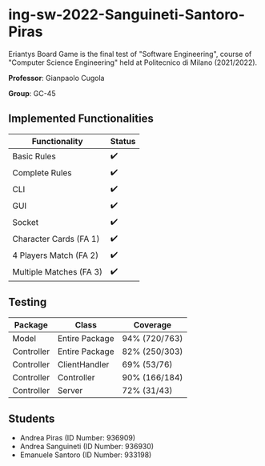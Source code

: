 # ing-sw-2022-Sanguineti-Santoro-Piras

Eriantys Board Game is the final test of "Software Engineering", course of "Computer Science Engineering" 
held at Politecnico di Milano (2021/2022).

**Professor**: Gianpaolo Cugola

**Group**: GC-45

## Implemented Functionalities

| Functionality           | Status             |
|-------------------------|--------------------|
| Basic Rules             | :heavy_check_mark: |
| Complete Rules          | :heavy_check_mark: |
| CLI                     | :heavy_check_mark: |
| GUI                     | :heavy_check_mark: |
| Socket                  | :heavy_check_mark: |
| Character Cards (FA 1)  | :heavy_check_mark: |
| 4 Players Match (FA 2)  | :heavy_check_mark: |
| Multiple Matches (FA 3) | :heavy_check_mark: |

## Testing

| Package    | Class          | Coverage      |
|------------|----------------|---------------|
| Model      | Entire Package | 94% (720/763) |
| Controller | Entire Package | 82% (250/303) |
| Controller | ClientHandler  | 69% (53/76)   |
| Controller | Controller     | 90% (166/184) |
| Controller | Server         | 72% (31/43)   | 

## Students

- Andrea Piras (ID Number: 936909)
- Andrea Sanguineti (ID Number: 936930)
- Emanuele Santoro (ID Number: 933198)






